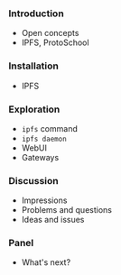 ### Introduction

- Open concepts
- IPFS, ProtoSchool

### Installation

- IPFS

### Exploration

- ```ipfs``` command
- ```ipfs daemon```
- WebUI
- Gateways

### Discussion

- Impressions
- Problems and questions
- Ideas and issues

### Panel

- What's next?

